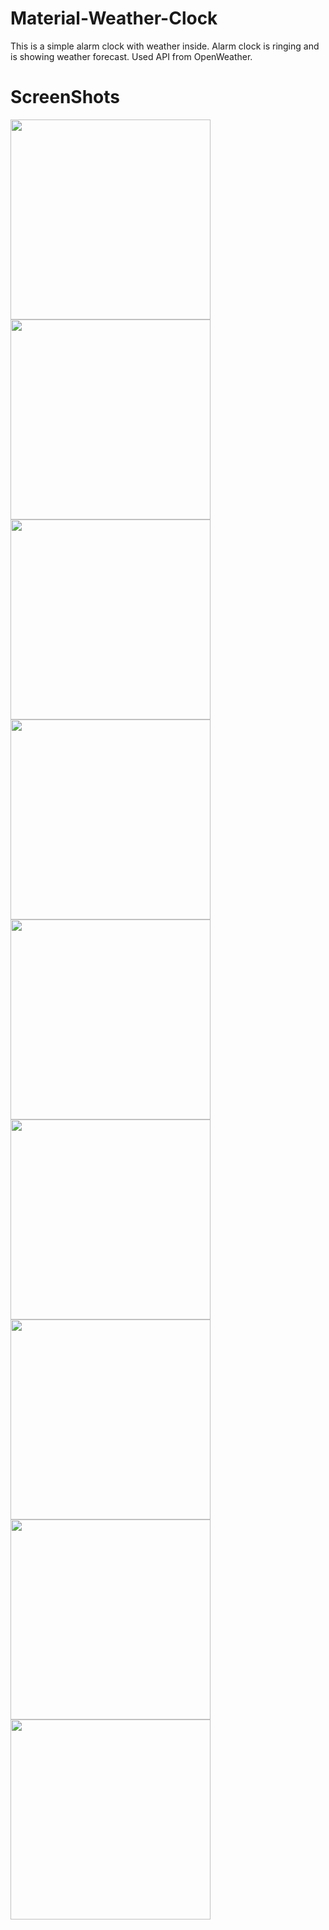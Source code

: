 # Material-Weather-Clock
This is a simple alarm clock with weather inside.
Alarm clock is ringing and is showing weather forecast.
Used API from OpenWeather.
# ScreenShots
<img src="https://github.com/dnsfrolov/Material-Weather-Clock/blob/master/screenshots/Screenshot_2017-02-09-22-48-41.png" height="320" />
<img src="https://github.com/dnsfrolov/Material-Weather-Clock/blob/master/screenshots/Screenshot_2017-02-09-22-49-21.png" height="320" />
<img src="https://github.com/dnsfrolov/Material-Weather-Clock/blob/master/screenshots/Screenshot_2017-02-09-22-49-28.png" height="320" />
<img src="https://github.com/dnsfrolov/Material-Weather-Clock/blob/master/screenshots/Screenshot_2017-02-10-00-26-36.png" height="320" />
<img src="https://github.com/dnsfrolov/Material-Weather-Clock/blob/master/screenshots/Screenshot_2017-02-09-22-49-32.png" height="320" />
<img src="https://github.com/dnsfrolov/Material-Weather-Clock/blob/master/screenshots/Screenshot_2017-02-09-22-49-37.png" height="320" />
<img src="https://github.com/dnsfrolov/Material-Weather-Clock/blob/master/screenshots/Screenshot_2017-02-10-00-13-33.png" height="320" />
<img src="https://github.com/dnsfrolov/Material-Weather-Clock/blob/master/screenshots/Screenshot_2017-02-10-00-24-05.png" height="320" />
<img src="https://github.com/dnsfrolov/Material-Weather-Clock/blob/master/screenshots/Screenshot_2017-02-09-22-48-50.png" height="320" />
